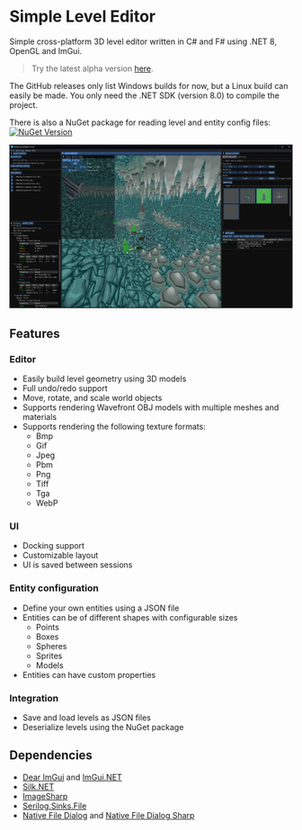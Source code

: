 # Simple Level Editor

Simple cross-platform 3D level editor written in C# and F# using .NET 8, OpenGL and ImGui.

> Try the latest alpha version [here](https://github.com/NoahStolk/simple-level-editor/releases).

The GitHub releases only list Windows builds for now, but a Linux build can easily be made. You only need the .NET SDK (version 8.0) to compile the project.

There is also a NuGet package for reading level and entity config files: [![NuGet Version](https://img.shields.io/nuget/v/NoahStolk.SimpleLevelEditor.Formats.svg)](https://www.nuget.org/packages/NoahStolk.SimpleLevelEditor.Formats/)

![](images/simple-level-editor.png)

## Features

### Editor

- Easily build level geometry using 3D models
- Full undo/redo support
- Move, rotate, and scale world objects
- Supports rendering Wavefront OBJ models with multiple meshes and materials
- Supports rendering the following texture formats:
  - Bmp
  - Gif
  - Jpeg
  - Pbm
  - Png
  - Tiff
  - Tga
  - WebP

### UI

- Docking support
- Customizable layout
- UI is saved between sessions

### Entity configuration

- Define your own entities using a JSON file
- Entities can be of different shapes with configurable sizes
  - Points
  - Boxes
  - Spheres
  - Sprites
  - Models
- Entities can have custom properties

### Integration

- Save and load levels as JSON files
- Deserialize levels using the NuGet package

## Dependencies

- [Dear ImGui](https://github.com/ocornut/imgui) and [ImGui.NET](https://github.com/ImGuiNET/ImGui.NET)
- [Silk.NET](https://github.com/dotnet/Silk.NET)
- [ImageSharp](https://github.com/SixLabors/ImageSharp)
- [Serilog.Sinks.File](https://github.com/serilog/serilog-sinks-file)
- [Native File Dialog](https://github.com/mlabbe/nativefiledialog) and [Native File Dialog Sharp](https://github.com/milleniumbug/NativeFileDialogSharp)
